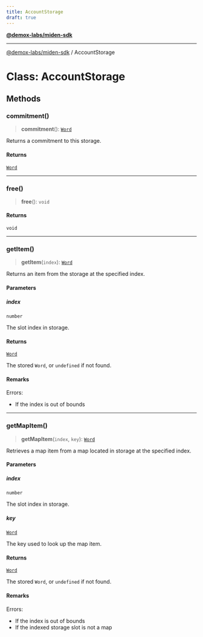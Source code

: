 ```yaml
---
title: AccountStorage
draft: true
---
```


[**@demox-labs/miden-sdk**](../index)

***

[@demox-labs/miden-sdk](../index) / AccountStorage

# Class: AccountStorage

## Methods

### commitment()

> **commitment**(): [`Word`](Word)

Returns a commitment to this storage.

#### Returns

[`Word`](Word)

***

### free()

> **free**(): `void`

#### Returns

`void`

***

### getItem()

> **getItem**(`index`): [`Word`](Word)

Returns an item from the storage at the specified index.

#### Parameters

##### index

`number`

The slot index in storage.

#### Returns

[`Word`](Word)

The stored `Word`, or `undefined` if not found.

#### Remarks

Errors:
- If the index is out of bounds

***

### getMapItem()

> **getMapItem**(`index`, `key`): [`Word`](Word)

Retrieves a map item from a map located in storage at the specified index.

#### Parameters

##### index

`number`

The slot index in storage.

##### key

[`Word`](Word)

The key used to look up the map item.

#### Returns

[`Word`](Word)

The stored `Word`, or `undefined` if not found.

#### Remarks

Errors:
- If the index is out of bounds
- If the indexed storage slot is not a map

